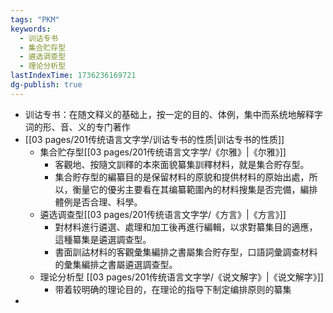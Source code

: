 ```yaml
---
tags: "PKM"
keywords:
  - 训诂专书
  - 集合贮存型
  - 遴选调查型
  - 理论分析型
lastIndexTime: 1736236169721
dg-publish: true
---
```

- 训诂专书：在随文释义的基础上，按一定的目的、体例，集中而系统地解释字词的形、音、义的专门著作
- [[03 pages/201传统语言文字学/训诂专书的性质\|训诂专书的性质]]
	- 集合贮存型[[03 pages/201传统语言文字学/《尔雅》\|《尔雅》]]
		- 客觀地、按隨文訓釋的本來面貌纂集訓釋材料，就是集合貯存型。
		- 集合貯存型的編纂目的是保留材料的原貌和提供材料的原始出處，所以，衡量它的優劣主要看在其编纂範圍內的材料搜集是否完備，編排體例是否合理、科學。
	- 遴选调查型[[03 pages/201传统语言文字学/《方言》\|《方言》]]
		- 對材料進行遴選、處理和加工後再進行編輯，以求對纂集目的適應，這種纂集是遴選調查型。
		- 書面訓詁材料的客觀彙集編排之書屬集合貯存型，口語詞彙調查材料的彙集編排之書屬遴選調查型。
	- 理论分析型 [[03 pages/201传统语言文字学/《说文解字》\|《说文解字》]]
		- 带着较明确的理论目的，在理论的指导下制定编排原则的纂集
-
